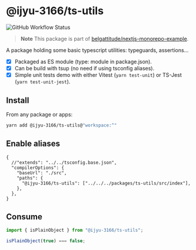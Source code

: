 # @ijyu-3166/ts-utils

![GitHub Workflow Status](https://img.shields.io/github/actions/workflow/status/belgattitude/nextjs-monorepo-example/ci-packages.yml?style=for-the-badge&label=CI)

> **Note**
> This package is part of [belgattitude/nextjs-monorepo-example](https://github.com/in3166/mono_repo).

A package holding some basic typescript utilities: typeguards, assertions...

- [x] Packaged as ES module (type: module in package.json).
- [x] Can be build with tsup (no need if using tsconfig aliases).
- [x] Simple unit tests demo with either Vitest (`yarn test-unit`) or TS-Jest (`yarn test-unit-jest`).

## Install

From any package or apps:

```bash
yarn add @ijyu-3166/ts-utils@"workspace:^"
```

## Enable aliases

```json5
{
  //"extends": "../../tsconfig.base.json",
  "compilerOptions": {
    "baseUrl": "./src",
    "paths": {
      "@ijyu-3166/ts-utils": ["../../../packages/ts-utils/src/index"],
    },
  },
}
```

## Consume

```typescript
import { isPlainObject } from "@ijyu-3166/ts-utils";

isPlainObject(true) === false;
```
